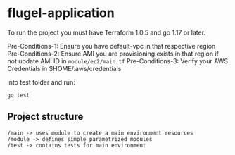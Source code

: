 # flugel-application
To run the project you must have Terraform 1.0.5 and go 1.17 or later.

Pre-Conditions-1: Ensure you have default-vpc in that respective region
Pre-Conditions-2: Ensure AMI you are provisioning exists in that region if not update AMI ID in `module/ec2/main.tf`
Pre-Conditions-3: Verify your AWS Credentials in $HOME/.aws/credentials

into test folder and run:
```
go test
```

## Project structure
```
/main -> uses module to create a main environment resources
/module -> defines simple parametrized modules
/test -> contains tests for main environment
```
